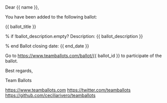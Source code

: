 Dear {{ name }},

You have been added to the following ballot:

{{ ballot_title }}

% if !ballot_description.empty?
Description:
{{ ballot_description }}

% end
Ballot closing date: {{ end_date }}

Go to https://www.teamballots.com/ballot/{{ ballot_id }} to participate of the ballot.

Best regards,

Team Ballots

https://www.teamballots.com
https://twitter.com/teamballots
https://github.com/ceciliarivero/teamballots
